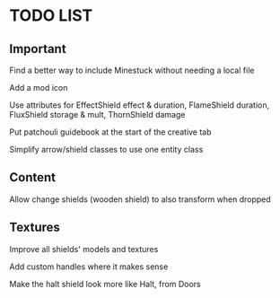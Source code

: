 # TODO LIST #

## Important ##

Find a better way to include Minestuck without needing a local file

Add a mod icon

Use attributes for EffectShield effect & duration, FlameShield duration, FluxShield storage & mult, ThornShield damage

Put patchouli guidebook at the start of the creative tab

Simplify arrow/shield classes to use one entity class

## Content ##

Allow change shields (wooden shield) to also transform when dropped

## Textures ##

Improve all shields' models and textures

Add custom handles where it makes sense

Make the halt shield look more like Halt, from Doors
